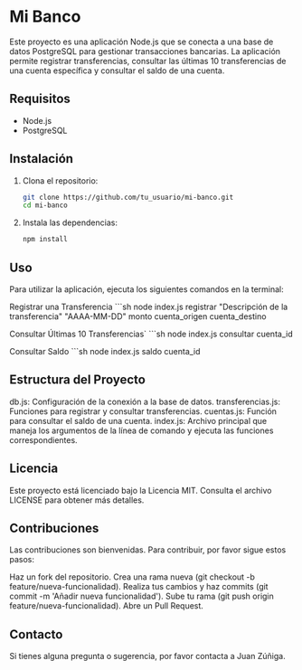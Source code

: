 # Mi Banco

Este proyecto es una aplicación Node.js que se conecta a una base de datos PostgreSQL para gestionar transacciones bancarias. La aplicación permite registrar transferencias, consultar las últimas 10 transferencias de una cuenta específica y consultar el saldo de una cuenta.

## Requisitos

- Node.js
- PostgreSQL

## Instalación

1. Clona el repositorio:

   ```sh
   git clone https://github.com/tu_usuario/mi-banco.git
   cd mi-banco

2. Instala las dependencias:

    ```sh
    npm install

## Uso

Para utilizar la aplicación, ejecuta los siguientes comandos en la terminal:

Registrar una Transferencia
    ```sh
    node index.js registrar "Descripción de la transferencia" "AAAA-MM-DD" monto cuenta_origen cuenta_destino

Consultar Últimas 10 Transferencias`
    ```sh
    node index.js consultar cuenta_id

Consultar Saldo
    ```sh
    node index.js saldo cuenta_id

## Estructura del Proyecto

db.js: Configuración de la conexión a la base de datos.
transferencias.js: Funciones para registrar y consultar transferencias.
cuentas.js: Función para consultar el saldo de una cuenta.
index.js: Archivo principal que maneja los argumentos de la línea de comando y ejecuta las funciones correspondientes.

## Licencia
Este proyecto está licenciado bajo la Licencia MIT. Consulta el archivo LICENSE para obtener más detalles.

## Contribuciones
Las contribuciones son bienvenidas. Para contribuir, por favor sigue estos pasos:

Haz un fork del repositorio.
Crea una rama nueva (git checkout -b feature/nueva-funcionalidad).
Realiza tus cambios y haz commits (git commit -m 'Añadir nueva funcionalidad').
Sube tu rama (git push origin feature/nueva-funcionalidad).
Abre un Pull Request.

## Contacto
Si tienes alguna pregunta o sugerencia, por favor contacta a Juan Zúñiga.